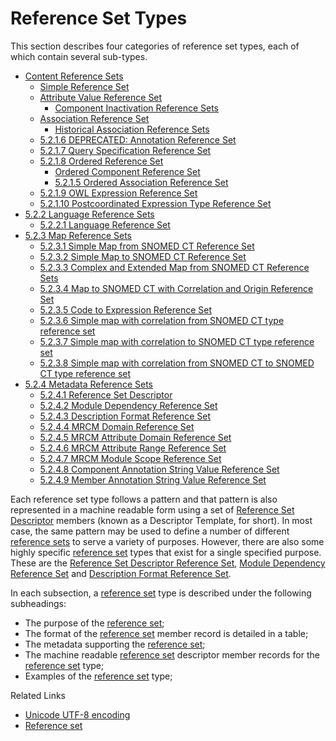 # Reference Set Types

This section describes four categories of reference set types, each of which contain several sub-types.

* [Content Reference Sets](<5.2.1 content-reference-sets/>)
  * [Simple Reference Set](<5.2.1 content-reference-sets/5.2.1.1-simple-reference-set.md>)
  * [Attribute Value Reference Set](../../5-reference-set-release-files-specification/5.2-reference-set-types/5.2.1-content-reference-sets/5.2.1.3-attribute-value-reference-set/)
    * [Component Inactivation Reference Sets](<5.2.3 map-reference-sets/5.2.3.1 simple-map-from-snomed-ct-reference-set/5.2.3.1-component-inactivation-reference-sets.md>)
  * [Association Reference Set](../../5-reference-set-release-files-specification/5.2-reference-set-types/5.2.1-content-reference-sets/5.2.1.4-association-reference-set/)
    * [Historical Association Reference Sets](../../5-reference-set-release-files-specification/5.2-reference-set-types/5.2.1-content-reference-sets/5.2.1.4-association-reference-set/5.2.5.1-historical-association-reference-sets.md)
  * [5.2.1.6 DEPRECATED: Annotation Reference Set](../../5%20reference-set-release-files-specification/5.2%20reference-set-types/28739377.html)
  * [5.2.1.7 Query Specification Reference Set](../../5%20reference-set-release-files-specification/5.2%20reference-set-types/5.2.1.7-Query-Specification-Reference-Set_28739376.html)
  * [5.2.1.8 Ordered Reference Set](../../5%20reference-set-release-files-specification/5.2%20reference-set-types/5.2.1.8-Ordered-Reference-Set_28739371.html)
    * [Ordered Component Reference Set](../../5-reference-set-release-files-specification/5.2-reference-set-types/5.2.1-content-reference-sets/5.2.1.8-ordered-reference-set/5.2.1.5-ordered-association-reference-set-1.md)
    * [5.2.1.5 Ordered Association Reference Set](../../5%20reference-set-release-files-specification/5.2%20reference-set-types/5.2.1.5-Ordered-Association-Reference-Set_45529892.html)
  * [5.2.1.9 OWL Expression Reference Set](../../5%20reference-set-release-files-specification/5.2%20reference-set-types/5.2.1.9-OWL-Expression-Reference-Set_66486617.html)
  * [5.2.1.10 Postcoordinated Expression Type Reference Set](../../5%20reference-set-release-files-specification/5.2%20reference-set-types/5.2.1.10--Postcoordinated-Expression-Type-Reference-Set_142120942.html)
* [5.2.2 Language Reference Sets](../../5%20reference-set-release-files-specification/5.2%20reference-set-types/5.2.2-Language-Reference-Sets_142120944.html)
  * [5.2.2.1 Language Reference Set](../../5%20reference-set-release-files-specification/5.2%20reference-set-types/5.2.2.1-Language-Reference-Set_28739375.html)
* [5.2.3 Map Reference Sets](../../5%20reference-set-release-files-specification/5.2%20reference-set-types/5.2.3-Map-Reference-Sets_142120945.html)
  * [5.2.3.1 Simple Map from SNOMED CT Reference Set](../../5%20reference-set-release-files-specification/5.2%20reference-set-types/5.2.3.1-Simple-Map-from-SNOMED-CT-Reference-Set_142120946.html)
  * [5.2.3.2 Simple Map to SNOMED CT Reference Set](../../5%20reference-set-release-files-specification/5.2%20reference-set-types/5.2.3.2-Simple-Map-to-SNOMED-CT-Reference-Set_142120947.html)
  * [5.2.3.3 Complex and Extended Map from SNOMED CT Reference Sets](../../5%20reference-set-release-files-specification/5.2%20reference-set-types/5.2.3.3-Complex-and-Extended-Map-from-SNOMED-CT-Reference-Sets_28739374.html)
  * [5.2.3.4 Map to SNOMED CT with Correlation and Origin Reference Set](../../5%20reference-set-release-files-specification/5.2%20reference-set-types/5.2.3.4-Map-to-SNOMED-CT-with-Correlation-and-Origin-Reference-Set_38260134.html)
  * [5.2.3.5 Code to Expression Reference Set](../../5%20reference-set-release-files-specification/5.2%20reference-set-types/5.2.3.5-Code-to-Expression-Reference-Set_38259887.html)
  * [5.2.3.6 Simple map with correlation from SNOMED CT type reference set](../../5%20reference-set-release-files-specification/5.2%20reference-set-types/5.2.3.6-Simple-map-with-correlation-from-SNOMED-CT-type-reference-set_142120948.html)
  * [5.2.3.7 Simple map with correlation to SNOMED CT type reference set](../../5%20reference-set-release-files-specification/5.2%20reference-set-types/5.2.3.7-Simple-map-with-correlation-to-SNOMED-CT-type-reference-set_142120949.html)
  * [5.2.3.8 Simple map with correlation from SNOMED CT to SNOMED CT type reference set](../../5%20reference-set-release-files-specification/5.2%20reference-set-types/5.2.3.8-Simple-map-with-correlation-from-SNOMED-CT-to-SNOMED-CT-type-reference-set_142119867.html)
* [5.2.4 Metadata Reference Sets](../../5%20reference-set-release-files-specification/5.2%20reference-set-types/5.2.4-Metadata-Reference-Sets_142120950.html)
  * [5.2.4.1 Reference Set Descriptor](../../5%20reference-set-release-files-specification/5.2%20reference-set-types/5.2.4.1-Reference-Set-Descriptor_28739369.html)
  * [5.2.4.2 Module Dependency Reference Set](../../5%20reference-set-release-files-specification/5.2%20reference-set-types/5.2.4.2-Module-Dependency-Reference-Set_28739379.html)
  * [5.2.4.3 Description Format Reference Set](../../5%20reference-set-release-files-specification/5.2%20reference-set-types/5.2.4.3-Description-Format-Reference-Set_28739380.html)
  * [5.2.4.4 MRCM Domain Reference Set](../../5%20reference-set-release-files-specification/5.2%20reference-set-types/5.2.4.4-MRCM-Domain-Reference-Set_45529893.html)
  * [5.2.4.5 MRCM Attribute Domain Reference Set](../../5%20reference-set-release-files-specification/5.2%20reference-set-types/5.2.4.5-MRCM-Attribute-Domain-Reference-Set_45529894.html)
  * [5.2.4.6 MRCM Attribute Range Reference Set](../../5%20reference-set-release-files-specification/5.2%20reference-set-types/5.2.4.6-MRCM-Attribute-Range-Reference-Set_45529895.html)
  * [5.2.4.7 MRCM Module Scope Reference Set](../../5%20reference-set-release-files-specification/5.2%20reference-set-types/5.2.4.7-MRCM-Module-Scope-Reference-Set_45529896.html)
  * [5.2.4.8 Component Annotation String Value Reference Set](../../5%20reference-set-release-files-specification/5.2%20reference-set-types/5.2.4.8-Component-Annotation-String-Value-Reference-Set_212339752.html)
  * [5.2.4.9 Member Annotation String Value Reference Set](../../5%20reference-set-release-files-specification/5.2%20reference-set-types/5.2.4.9-Member-Annotation-String-Value-Reference-Set_212339754.html)

Each reference set type follows a pattern and that pattern is also represented in a machine readable form using a set of [Reference Set Descriptor](../../5%20reference-set-release-files-specification/5.2%20reference-set-types/5.2.4.1-Reference-Set-Descriptor_28739369.html) members (known as a Descriptor Template, for short). In most case, the same pattern may be used to define a number of different [reference sets](https://confluence.ihtsdotools.org/display/DOCGLOSS/reference+set) to serve a variety of purposes. However, there are also some highly specific [reference set](https://confluence.ihtsdotools.org/display/DOCGLOSS/reference+set) types that exist for a single specified purpose. These are the [Reference Set Descriptor Reference Set](../../5%20reference-set-release-files-specification/5.2%20reference-set-types/5.2.4.1-Reference-Set-Descriptor_28739369.html), [Module Dependency Reference Set](../../5%20reference-set-release-files-specification/5.2%20reference-set-types/5.2.4.2-Module-Dependency-Reference-Set_28739379.html) and [Description Format Reference Set](../../5%20reference-set-release-files-specification/5.2%20reference-set-types/5.2.4.3-Description-Format-Reference-Set_28739380.html).

In each subsection, a [reference set](https://confluence.ihtsdotools.org/display/DOCGLOSS/reference+set) type is described under the following subheadings:

* The purpose of the [reference set](https://confluence.ihtsdotools.org/display/DOCGLOSS/reference+set);
* The format of the [reference set](https://confluence.ihtsdotools.org/display/DOCGLOSS/reference+set) member record is detailed in a table;
* The metadata supporting the [reference set](https://confluence.ihtsdotools.org/display/DOCGLOSS/reference+set);
* The machine readable [reference set](https://confluence.ihtsdotools.org/display/DOCGLOSS/reference+set) descriptor member records for the [reference set](https://confluence.ihtsdotools.org/display/DOCGLOSS/reference+set) type;
* Examples of the [reference set](https://confluence.ihtsdotools.org/display/DOCGLOSS/reference+set) type;

Related Links

* [Unicode UTF-8 encoding](../../5%20reference-set-release-files-specification/5.2%20reference-set-types/Appendix-C.-Unicode-UTF-8-encoding_33490103.html)
* [Reference set](https://confluence.ihtsdotools.org/display/DOCGLOSS/Reference+set)
